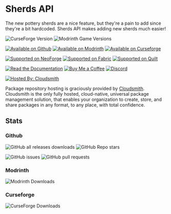 # Sherds API
The new pottery sherds are a nice feature, but they're a pain to add since they're a bit hardcoded. Sherds API makes adding new sherds much easier!

![CurseForge Version](https://img.shields.io/curseforge/v/847583?label=latest)
![Modrinth Game Versions](https://img.shields.io/modrinth/game-versions/sherdsapi)

[![Available on Github](https://rawcdn.githack.com/intergrav/devins-badges/1aec26abb75544baec37249f42008b2fcc0e731f/assets/cozy/available/github_vector.svg)](https://github.com/thomasglasser/Sherds-API)
[![Available on Modrinth](https://rawcdn.githack.com/intergrav/devins-badges/1aec26abb75544baec37249f42008b2fcc0e731f/assets/cozy/available/modrinth_vector.svg)](https://modrinth.com/mod/sherdsapi)
[![Available on Curseforge](https://rawcdn.githack.com/intergrav/devins-badges/1aec26abb75544baec37249f42008b2fcc0e731f/assets/cozy/available/curseforge_vector.svg)](https://www.curseforge.com/minecraft/mc-mods/sherdsapi)

[![Supported on NeoForge](https://rawcdn.githack.com/thomasglasser/thomasglasser/1f85027a20670b89b94462ddd345af897b47ac17/files/badges/cozy/supported/neoforge_vector.svg)](https://modrinth.com/mod/sherdsapi/versions?l=neoforge)
[![Supported on Fabric](https://rawcdn.githack.com/intergrav/devins-badges/1aec26abb75544baec37249f42008b2fcc0e731f/assets/cozy/supported/fabric_vector.svg)](https://modrinth.com/mod/sherdsapi/versions?l=fabric)
[![Supported on Quilt](https://rawcdn.githack.com/intergrav/devins-badges/1aec26abb75544baec37249f42008b2fcc0e731f/assets/cozy/supported/quilt_vector.svg)](https://modrinth.com/mod/sherdsapi/versions?l=quilt)

[![Read the Documentation](https://rawcdn.githack.com/intergrav/devins-badges/1aec26abb75544baec37249f42008b2fcc0e731f/assets/cozy/documentation/ghpages_vector.svg)](https://github.com/thomasglasser/Sherds-API/wiki)
[![Buy Me a Coffee](https://rawcdn.githack.com/intergrav/devins-badges/1aec26abb75544baec37249f42008b2fcc0e731f/assets/cozy/donate/buymeacoffee-singular_vector.svg)](https://buymeacoffee.com/thomasglasser)
[![Discord](https://rawcdn.githack.com/intergrav/devins-badges/1aec26abb75544baec37249f42008b2fcc0e731f/assets/cozy/social/discord-singular_vector.svg)](https://discord.gg/tjf7CedM38)

[![Hosted By: Cloudsmith](https://img.shields.io/badge/OSS%20hosting%20by-cloudsmith-blue?logo=cloudsmith&style=for-the-badge)](https://cloudsmith.com)

Package repository hosting is graciously provided by  [Cloudsmith](https://cloudsmith.com).
Cloudsmith is the only fully hosted, cloud-native, universal package management solution, that
enables your organization to create, store, and share packages in any format, to any place, with total
confidence.

## Stats
### Github
![GitHub all releases downloads](https://img.shields.io/github/downloads/thomasglasser/Sherds-API/total?color=blue)
![GitHub Repo stars](https://img.shields.io/github/stars/thomasglasser/Sherds-API)

![GitHub issues](https://img.shields.io/github/issues/thomasglasser/Sherds-API)
![GitHub pull requests](https://img.shields.io/github/issues-pr/thomasglasser/Sherds-API)
### Modrinth
![Modrinth Downloads](https://img.shields.io/modrinth/dt/sherdsapi)
### Curseforge
![CurseForge Downloads](https://img.shields.io/curseforge/dt/847583?color=orange)
